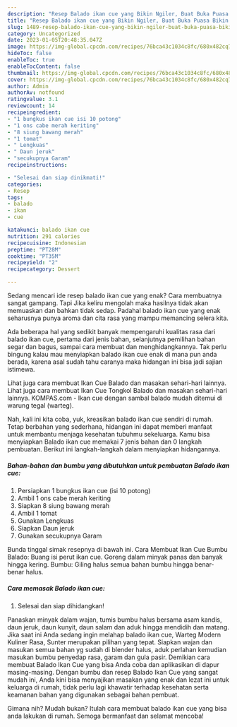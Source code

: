 ```yaml
---
description: "Resep Balado ikan cue yang Bikin Ngiler, Buat Buka Puasa Bikin Ngiler"
title: "Resep Balado ikan cue yang Bikin Ngiler, Buat Buka Puasa Bikin Ngiler"
slug: 1489-resep-balado-ikan-cue-yang-bikin-ngiler-buat-buka-puasa-bikin-ngiler
category: Uncategorized
date: 2023-01-05T20:48:35.047Z
image: https://img-global.cpcdn.com/recipes/76bca43c1034c8fc/680x482cq70/balado-ikan-cue-foto-resep-utama.jpg
hideToc: false
enableToc: true
enableTocContent: false
thumbnail: https://img-global.cpcdn.com/recipes/76bca43c1034c8fc/680x482cq70/balado-ikan-cue-foto-resep-utama.jpg
cover: https://img-global.cpcdn.com/recipes/76bca43c1034c8fc/680x482cq70/balado-ikan-cue-foto-resep-utama.jpg
author: Admin
authorAv: notfound
ratingvalue: 3.1
reviewcount: 14
recipeingredient:
- "1 bungkus ikan cue isi 10 potong"
- "1 ons cabe merah keriting"
- "8 siung bawang merah"
- "1 tomat"
- " Lengkuas"
- " Daun jeruk"
- "secukupnya Garam"
recipeinstructions:

- "Selesai dan siap dinikmati!"
categories:
- Resep
tags:
- balado
- ikan
- cue

katakunci: balado ikan cue 
nutrition: 291 calories
recipecuisine: Indonesian
preptime: "PT28M"
cooktime: "PT35M"
recipeyield: "2"
recipecategory: Dessert

---
```



Sedang mencari ide resep balado ikan cue yang enak? Cara membuatnya sangat gampang. Tapi Jika keliru mengolah maka hasilnya tidak akan memuaskan dan bahkan tidak sedap. Padahal balado ikan cue yang enak seharusnya punya aroma dan cita rasa yang mampu memancing selera kita.


Ada beberapa hal yang sedikit banyak mempengaruhi kualitas rasa dari balado ikan cue, pertama dari jenis bahan, selanjutnya pemilihan bahan segar dan bagus, sampai cara membuat dan menghidangkannya. Tak perlu bingung kalau mau menyiapkan balado ikan cue enak di mana pun anda berada, karena asal sudah tahu caranya maka hidangan ini bisa jadi sajian istimewa.

Lihat juga cara membuat Ikan Cue Balado dan masakan sehari-hari lainnya. Lihat juga cara membuat Ikan Cue Tongkol Balado dan masakan sehari-hari lainnya. KOMPAS.com - Ikan cue dengan sambal balado mudah ditemui di warung tegal (warteg).


Nah, kali ini kita coba, yuk, kreasikan balado ikan cue sendiri di rumah. Tetap berbahan yang sederhana, hidangan ini dapat memberi manfaat untuk membantu menjaga kesehatan tubuhmu sekeluarga. Kamu bisa menyiapkan Balado ikan cue memakai 7 jenis bahan dan 0 langkah pembuatan. Berikut ini langkah-langkah dalam menyiapkan hidangannya.

<!--inarticleads1-->

##### Bahan-bahan dan bumbu yang dibutuhkan untuk pembuatan Balado ikan cue:

1. Persiapkan 1 bungkus ikan cue (isi 10 potong)
1. Ambil 1 ons cabe merah keriting
1. Siapkan 8 siung bawang merah
1. Ambil 1 tomat
1. Gunakan  Lengkuas
1. Siapkan  Daun jeruk
1. Gunakan secukupnya Garam


Bunda tinggal simak resepnya di bawah ini. Cara Membuat Ikan Cue Bumbu Balado: Buang isi perut ikan cue. Goreng dalam minyak panas dan banyak hingga kering. Bumbu: Giling halus semua bahan bumbu hingga benar-benar halus. 

<!--inarticleads2-->

##### Cara memasak Balado ikan cue:


1. Selesai dan siap dihidangkan!

Panaskan minyak dalam wajan, tumis bumbu halus bersama asam kandis, daun jeruk, daun kunyit, daun salam dan aduk hingga mendidih dan matang. Jika saat ini Anda sedang ingin melahap balado ikan cue, Warteg Modern Kuliner Rasa, Sunter merupakan pilihan yang tepat. Siapkan wajan dan masukan semua bahan yg sudah di blender halus, aduk perlahan kemudian masukan bumbu penyedap rasa, garam dan gula pasir. Demikian cara membuat Balado Ikan Cue yang bisa Anda coba dan aplikasikan di dapur masing-masing. Dengan bumbu dan resep Balado Ikan Cue yang sangat mudah ini, Anda kini bisa menyajikan masakan yang enak dan lezat ini untuk keluarga di rumah, tidak perlu lagi khawatir terhadap kesehatan serta keamanan bahan yang digunakan sebagai bahan pembuat. 

Gimana nih? Mudah bukan? Itulah cara membuat balado ikan cue yang bisa anda lakukan di rumah. Semoga bermanfaat dan selamat mencoba!
